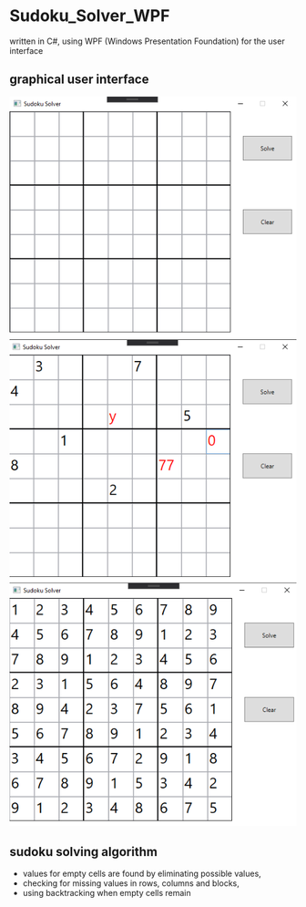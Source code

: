 # Sudoku_Solver_WPF

written in C#, using WPF (Windows Presentation Foundation) for the user interface

## graphical user interface

![solver](Images/solver.png)
![invalid inputs](Images/invalid_inputs.png)
![solved puzzle](Images/solved.png)

## sudoku solving algorithm

- values for empty cells are found by eliminating possible values,
- checking for missing values in rows, columns and blocks,
- using backtracking when empty cells remain
